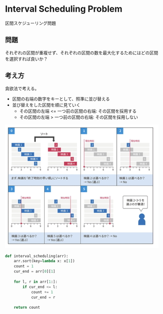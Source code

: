 # Interval Scheduling Problem

区間スケジューリング問題

## 問題

それぞれの区間が重複せず、それぞれの区間の数を最大化するためにはどの区間を選択すれば良いか？

## 考え方

貪欲法で考える。

- 区間の右端の数字をキーとして、照準に並び替える
- 並び替えをした区間を順に見ていく
  - その区間の左端 <= 一つ前の区間の右端: その区間を採用する
  - その区間の左端 > 一つ前の区間の右端: その区間を採用しない

![interval-scheduling](../../resources/interval-scheduling.png)

```python
def interval_scheduling(arr):
    arr.sort(key=lambda x: x[1])
    count = 1
    cur_end = arr[0][1]

    for l, r in arr[1:]:
        if cur_end <= l:
            count += 1
            cur_end = r

    return count
```
